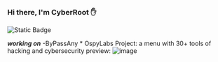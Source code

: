 ### Hi there, I'm CyberRoot ✋
<img alt="Static Badge" src="https://img.shields.io/badge/CyberRoot-red">

***working on***
-ByPassAny * OspyLabs Project:
a menu with 30+ tools of hacking and cybersecurity
preview:
![image](https://github.com/user-attachments/assets/fb4c2df1-7df1-4bab-98e3-90d63c9a6317)
